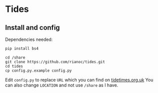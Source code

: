 # Tides

## Install and config

Dependencies needed:

```bash
pip install bs4
```

```
cd /share
git clone https://github.com/rianoc/tides.git
cd tides
cp config.py.example config.py
```

Edit `config.py` to replace `URL` which you can find on [tidetimes.org.uk](https://www.tidetimes.org.uk)
You can also change `LOCATION` and not use `/share` as I have.
